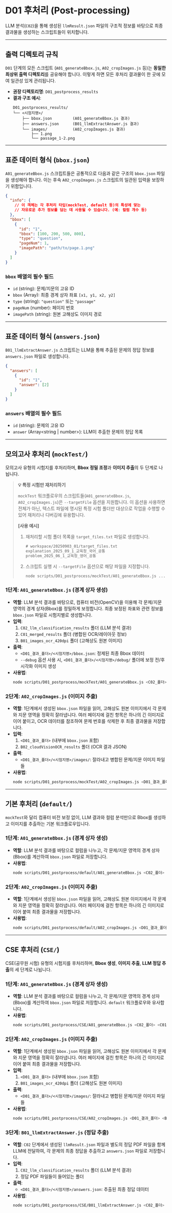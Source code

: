 # D01 후처리 (Post-processing)

LLM 분석(`C02`)을 통해 생성된 `llmResult.json` 파일의 구조적 정보를 바탕으로 최종 결과물을 생성하는 스크립트들이 위치합니다.

---

## 출력 디렉토리 규칙

`D01` 단계의 모든 스크립트 (`A01_generateBbox.js`, `A02_cropImages.js` 등)는 **동일한 최상위 출력 디렉토리**를 공유해야 합니다. 이렇게 하면 모든 후처리 결과물이 한 곳에 모여 일관성 있게 관리됩니다.

- **권장 디렉토리명**: `D01_postprocess_results`
- **결과 구조 예시**:
  ```
  D01_postprocess_results/
  └── <시험지명>/
      ├── bbox.json         (A01_generateBbox.js 결과)
      ├── answers.json      (B01_llmExtractAnswer.js 결과)
      └── images/           (A02_cropImages.js 결과)
          ├── 1.png
          └── passage_1-2.png
  ```

---

## 표준 데이터 형식 (`bbox.json`)

`A01_generateBbox.js` 스크립트들은 공통적으로 다음과 같은 구조의 `bbox.json` 파일을 생성해야 합니다. 이는 후속 `A02_cropImages.js` 스크립트의 일관된 입력을 보장하기 위함입니다.

```json
{
  "info": {
    // 이 객체는 각 후처리 타입(mockTest, default 등)의 특성에 맞는
    // 자유로운 추가 정보를 담는 데 사용될 수 있습니다. (예: 컬럼 개수 등)
  },
  "bbox": [
    {
      "id": "1",
      "bbox": [100, 200, 500, 800],
      "type": "question",
      "pageNum": 1,
      "imagePath": "path/to/page.1.png"
    }
  ]
}
```

### `bbox` 배열의 필수 필드

- `id` (string): 문제/지문의 고유 ID
- `bbox` (Array<number>): 최종 경계 상자 좌표 `[x1, y1, x2, y2]`
- `type` (string): `"question"` 또는 `"passage"`
- `pageNum` (number): 페이지 번호
- `imagePath` (string): 원본 고해상도 이미지 경로

---

## 표준 데이터 형식 (`answers.json`)

`B01_llmExtractAnswer.js` 스크립트는 LLM을 통해 추출된 문제의 정답 정보를 `answers.json` 파일로 생성합니다.

```json
{
  "answers": [
    {
      "id": "1",
      "answer": [2]
    }
  ]
}
```

### `answers` 배열의 필수 필드

- `id` (string): 문제의 고유 ID
- `answer` (Array<string | number>): LLM이 추출한 문제의 정답 목록

---

## 모의고사 후처리 (`mockTest/`)

모의고사 유형의 시험지를 후처리하며, **Bbox 정밀 조정**과 **이미지 추출**의 두 단계로 나뉩니다.

> **💡 특정 시험만 재처리하기**
>
> `mockTest` 워크플로우의 스크립트들(`A01_generateBbox.js`, `A02_cropImages.js`)은 `--targetFile` 옵션을 지원합니다. 이 옵션을 사용하면 전체가 아닌, 텍스트 파일에 명시된 특정 시험 폴더만 대상으로 작업을 수행할 수 있어 재처리나 디버깅에 유용합니다.
>
> **[사용 예시]**
>
> 1.  재처리할 시험 폴더 목록을 `target_files.txt` 파일로 생성합니다.
>     ```txt
>     # workspace/20250903_01/target_files.txt
>     explanation_2025_09_1_교육청_국어_공통
>     problem_2025_06_1_교육청_영어_공통
>     ```
>
> 2.  스크립트 실행 시 `--targetFile` 옵션으로 해당 파일을 지정합니다.
>     ```bash
>     node scripts/D01_postprocess/mockTest/A01_generateBbox.js ... --targetFile workspace/20250903_01/target_files.txt
>     ```

### 1단계: `A01_generateBbox.js` (경계 상자 생성)

- **역할**: LLM 분석 결과를 바탕으로, 컴퓨터 비전(OpenCV)을 이용해 각 문제/지문 영역의 경계 상자(Bbox)를 정밀하게 보정합니다. 최종 보정된 좌표와 관련 정보를 `bbox.json` 파일로 시험지별로 생성합니다.
- **입력**:
  1.  `C02_llm_classification_results` 폴더 (LLM 분석 결과)
  2.  `C01_merged_results` 폴더 (병합된 OCR/레이아웃 정보)
  3.  `B01_images_ocr_420dpi` 폴더 (고해상도 원본 이미지)
- **출력**:
  - `<D01_결과_폴더>/<시험지명>/bbox.json`: 정제된 최종 Bbox 데이터
  - `--debug` 옵션 사용 시, `<D01_결과_폴더>/<시험지명>/debug/` 폴더에 보정 전/후 시각화 이미지 생성
- **사용법**:
  ```bash
  node scripts/D01_postprocess/mockTest/A01_generateBbox.js <C02_폴더> <C01_폴더> <B01_폴더> <D01_결과_폴더> [--debug]
  ```

### 2단계: `A02_cropImages.js` (이미지 추출)

- **역할**: 1단계에서 생성된 `bbox.json` 파일을 읽어, 고해상도 원본 이미지에서 각 문제와 지문 영역을 정확히 잘라냅니다. 여러 페이지에 걸친 항목은 하나의 긴 이미지로 이어 붙이고, OCR 데이터를 참조하여 문제 번호를 삭제한 후 최종 결과물을 저장합니다.
- **입력**:
  1.  `<D01_결과_폴더>` (내부에 `bbox.json` 포함)
  2.  `B02_cloudVisionOCR_results` 폴더 (OCR 결과 JSON)
- **출력**:
  - `<D01_결과_폴더>/<시험지명>/images/`: 잘라내고 병합된 문제/지문 이미지 파일들
- **사용법**:
  ```bash
  node scripts/D01_postprocess/mockTest/A02_cropImages.js <D01_결과_폴더> <B02_OCR_결과_폴더>
  ```

---

## 기본 후처리 (`default/`)

`mockTest`와 달리 컴퓨터 비전 보정 없이, LLM 결과와 컬럼 분석만으로 Bbox를 생성하고 이미지를 추출하는 기본 워크플로우입니다.

### 1단계: `A01_generateBbox.js` (경계 상자 생성)

- **역할**: LLM 분석 결과를 바탕으로 컬럼을 나누고, 각 문제/지문 영역의 경계 상자(Bbox)를 계산하여 `bbox.json` 파일로 저장합니다.
- **사용법**:
  ```bash
  node scripts/D01_postprocess/default/A01_generateBbox.js <C02_폴더> <C01_폴더> <B01_폴더> <D01_결과_폴더> [--debug]
  ```

### 2단계: `A02_cropImages.js` (이미지 추출)

- **역할**: 1단계에서 생성된 `bbox.json` 파일을 읽어, 고해상도 원본 이미지에서 각 문제와 지문 영역을 정확히 잘라냅니다. 여러 페이지에 걸친 항목은 하나의 긴 이미지로 이어 붙여 최종 결과물을 저장합니다.
- **사용법**:
  ```bash
  node scripts/D01_postprocess/default/A02_cropImages.js <D01_결과_폴더> <B01_폴더>
  ```

---

## CSE 후처리 (`CSE/`)

CSE(공무원 시험) 유형의 시험지를 후처리하며, **Bbox 생성**, **이미지 추출**, **LLM 정답 추출**의 세 단계로 나뉩니다.

### 1단계: `A01_generateBbox.js` (경계 상자 생성)

- **역할**: LLM 분석 결과를 바탕으로 컬럼을 나누고, 각 문제/지문 영역의 경계 상자(Bbox)를 계산하여 `bbox.json` 파일로 저장합니다. `default` 워크플로우와 유사합니다.
- **사용법**:
  ```bash
  node scripts/D01_postprocess/CSE/A01_generateBbox.js <C02_폴더> <C01_폴더> <B01_폴더> <D01_결과_폴더> [--debug]
  ```

### 2단계: `A02_cropImages.js` (이미지 추출)

- **역할**: 1단계에서 생성된 `bbox.json` 파일을 읽어, 고해상도 원본 이미지에서 각 문제와 지문 영역을 정확히 잘라냅니다. 여러 페이지에 걸친 항목은 하나의 긴 이미지로 이어 붙여 최종 결과물을 저장합니다.
- **입력**:
  1.  `<D01_결과_폴더>` (내부에 `bbox.json` 포함)
  2.  `B01_images_ocr_420dpi` 폴더 (고해상도 원본 이미지)
- **출력**:
  - `<D01_결과_폴더>/<시험지명>/images/`: 잘라내고 병합된 문제/지문 이미지 파일들
- **사용법**:
  ```bash
  node scripts/D01_postprocess/CSE/A02_cropImages.js <D01_결과_폴더> <B01_폴더>
  ```

### 3단계: `B01_llmExtractAnswer.js` (정답 추출)

- **역할**: `C02` 단계에서 생성된 `llmResult.json` 파일과 별도의 정답 PDF 파일을 함께 LLM에 전달하여, 각 문제의 최종 정답을 추출하고 `answers.json` 파일로 저장합니다.
- **입력**:
  1.  `C02_llm_classification_results` 폴더 (LLM 분석 결과)
  2.  정답 PDF 파일들이 들어있는 폴더
- **출력**:
  - `<D01_결과_폴더>/<시험지명>/answers.json`: 추출된 최종 정답 데이터
- **사용법**:
  ```bash
  node scripts/D01_postprocess/CSE/B01_llmExtractAnswer.js <C02_폴더> <정답_PDF_폴더> <D01_결과_폴더> [--debug]
  ```
